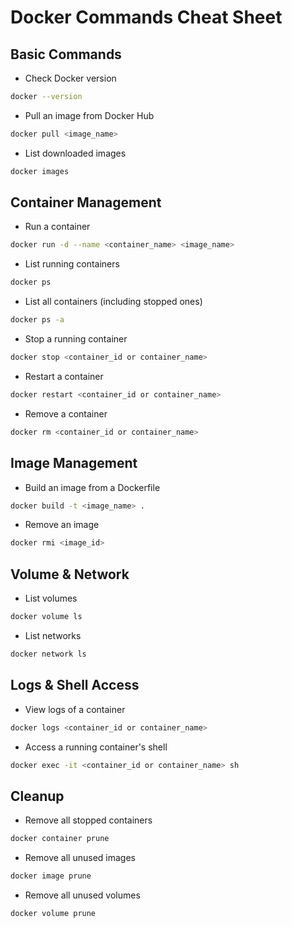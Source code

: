 
# **Docker Commands Cheat Sheet**

##  **Basic Commands**

- Check Docker version
```sh
docker --version
```
- Pull an image from Docker Hub
```sh
docker pull <image_name>
```
- List downloaded images
```sh
docker images
```

##  **Container Management**
- Run a container
```sh
docker run -d --name <container_name> <image_name>
```
- List running containers
```sh
docker ps
```
- List all containers (including stopped ones)
```sh
docker ps -a
```
- Stop a running container
```sh
docker stop <container_id or container_name>
```
- Restart a container
```sh
docker restart <container_id or container_name>
```
- Remove a container
```sh
docker rm <container_id or container_name>
```

## **Image Management**
- Build an image from a Dockerfile
```sh
docker build -t <image_name> .
```
- Remove an image
```sh
docker rmi <image_id>
```

## **Volume & Network**
- List volumes
```sh
docker volume ls
```
- List networks
```sh
docker network ls
```

## **Logs & Shell Access**
- View logs of a container
```sh
docker logs <container_id or container_name>
```
- Access a running container's shell
```sh
docker exec -it <container_id or container_name> sh
```

## **Cleanup**
- Remove all stopped containers
```sh
docker container prune
```
- Remove all unused images
```sh
docker image prune
```
- Remove all unused volumes
```sh
docker volume prune
